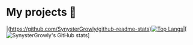 # My projects 🚀


|(https://github.com/SynysterGrowly/github-readme-stats)[![Top Langs](https://github-readme-stats.vercel.app/api/top-langs/?username=SynysterGrowly&layout=demo&theme=tokyonight)](https://github.com/SynysterGrowly/github-readme-stats)|[![SynysterGrowly's GitHub stats](https://github-readme-stats.vercel.app/api?username=SynysterGrowly&show_icons=true&theme=tokyonight)]






<!--
**SynysterGrowly/SynysterGrowly** is a ✨ _special_ ✨ repository because its `README.md` (this file) appears on your GitHub profile.

Here are some ideas to get you started:

- 🔭 I’m currently working on ...
- 🌱 I’m currently learning ...
- 👯 I’m looking to collaborate on ...
- 🤔 I’m looking for help with ...
- 💬 Ask me about ...
- 📫 How to reach me: ...
- 😄 Pronouns: ...
- ⚡ Fun fact: ...
-->
